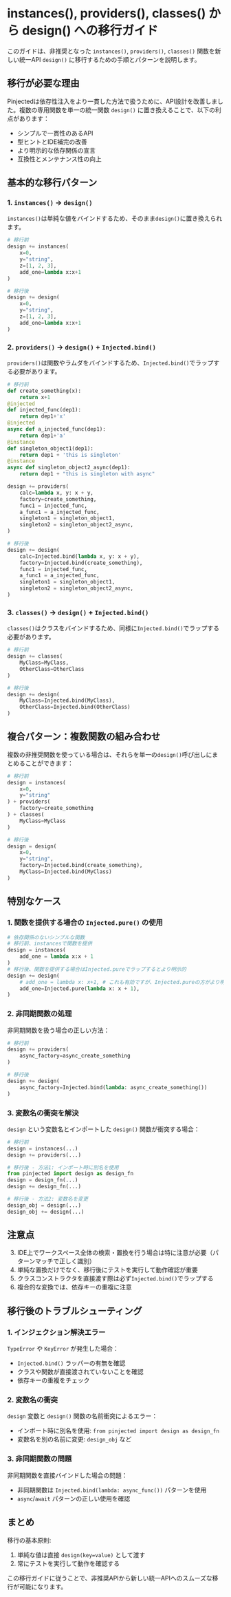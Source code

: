 # instances(), providers(), classes() から design() への移行ガイド

このガイドは、非推奨となった `instances()`, `providers()`, `classes()` 関数を新しい統一API `design()` に移行するための手順とパターンを説明します。

## 移行が必要な理由

Pinjectedは依存性注入をより一貫した方法で扱うために、API設計を改善しました。複数の専用関数を単一の統一関数 `design()` に置き換えることで、以下の利点があります：

- シンプルで一貫性のあるAPI
- 型ヒントとIDE補完の改善
- より明示的な依存関係の宣言
- 互換性とメンテナンス性の向上

## 基本的な移行パターン

### 1. `instances()` → `design()`

`instances()`は単純な値をバインドするため、そのまま`design()`に置き換えられます。

```python
# 移行前
design += instances(
    x=0,
    y="string",
    z=[1, 2, 3],
    add_one=lambda x:x+1
)

# 移行後
design += design(
    x=0,
    y="string",
    z=[1, 2, 3],
    add_one=lambda x:x+1
)
```

### 2. `providers()` → `design()` + `Injected.bind()`

`providers()`は関数やラムダをバインドするため、`Injected.bind()`でラップする必要があります。

```python
# 移行前
def create_something(x):
    return x+1
@injected
def injected_func(dep1):
    return dep1+'x'
@injected
async def a_injected_func(dep1):
    return dep1+'a'
@instance
def singleton_object1(dep1):
    return dep1 + 'this is singleton'
@instance
async def singleton_object2_async(dep1):
    return dep1 + "this is singleton with async"

design += providers(
    calc=lambda x, y: x + y,
    factory=create_something,
    func1 = injected_func,
    a_func1 = a_injected_func,
    singleton1 = singleton_object1,
    singleton2 = singleton_object2_async,
)

# 移行後
design += design(
    calc=Injected.bind(lambda x, y: x + y),
    factory=Injected.bind(create_something),
    func1 = injected_func,
    a_func1 = a_injected_func,
    singleton1 = singleton_object1,
    singleton2 = singleton_object2_async,
)
```

### 3. `classes()` → `design()` + `Injected.bind()`

`classes()`はクラスをバインドするため、同様に`Injected.bind()`でラップする必要があります。

```python
# 移行前
design += classes(
    MyClass=MyClass,
    OtherClass=OtherClass
)

# 移行後
design += design(
    MyClass=Injected.bind(MyClass),
    OtherClass=Injected.bind(OtherClass)
)
```

## 複合パターン：複数関数の組み合わせ

複数の非推奨関数を使っている場合は、それらを単一の`design()`呼び出しにまとめることができます：

```python
# 移行前
design = instances(
    x=0,
    y="string"
) + providers(
    factory=create_something
) + classes(
    MyClass=MyClass
)

# 移行後
design = design(
    x=0,
    y="string",
    factory=Injected.bind(create_something),
    MyClass=Injected.bind(MyClass)
)
```

## 特別なケース

### 1. 関数を提供する場合の `Injected.pure()` の使用

```python
# 依存関係のないシンプルな関数
# 移行前、instancesで関数を提供
design = instances(
    add_one = lambda x:x + 1
)
# 移行後、関数を提供する場合はInjected.pureでラップするとより明示的
design += design(
    # add_one = lambda x: x+1, # これも有効ですが、Injected.pureの方がより明示的です
    add_one=Injected.pure(lambda x: x + 1),
)
```

### 2. 非同期関数の処理

非同期関数を扱う場合の正しい方法：

```python
# 移行前
design += providers(
    async_factory=async_create_something
)

# 移行後
design += design(
    async_factory=Injected.bind(lambda: async_create_something())
)
```

### 3. 変数名の衝突を解決

`design` という変数名とインポートした `design()` 関数が衝突する場合：

```python
# 移行前
design = instances(...)
design += providers(...)

# 移行後 - 方法1: インポート時に別名を使用
from pinjected import design as design_fn
design = design_fn(...)
design += design_fn(...)

# 移行後 - 方法2: 変数名を変更
design_obj = design(...)
design_obj += design(...)
```

## 注意点

3. IDE上でワークスペース全体の検索・置換を行う場合は特に注意が必要（パターンマッチで正しく識別）
4. 単純な置換だけでなく、移行後にテストを実行して動作確認が重要
5. クラスコンストラクタを直接渡す際は必ず`Injected.bind()`でラップする
6. 複合的な変換では、依存キーの重複に注意

## 移行後のトラブルシューティング

### 1. インジェクション解決エラー

`TypeError` や `KeyError` が発生した場合：

- `Injected.bind()` ラッパーの有無を確認
- クラスや関数が直接渡されていないことを確認
- 依存キーの重複をチェック

### 2. 変数名の衝突

`design` 変数と `design()` 関数の名前衝突によるエラー：

- インポート時に別名を使用: `from pinjected import design as design_fn`
- 変数名を別の名前に変更: `design_obj` など

### 3. 非同期関数の問題

非同期関数を直接バインドした場合の問題：

- 非同期関数は `Injected.bind(lambda: async_func())` パターンを使用
- `async`/`await` パターンの正しい使用を確認

## まとめ

移行の基本原則:

1. 単純な値は直接 `design(key=value)` として渡す
2. 常にテストを実行して動作を確認する

この移行ガイドに従うことで、非推奨APIから新しい統一APIへのスムーズな移行が可能になります。